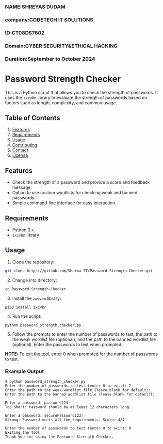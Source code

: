 ### NAME:SHREYAS DUDAM
### company:CODETECH IT SOLUTIONS
### ID:CT08DS7602
### Domain:CYBER SECURITY&ETHICAL HACKING
### Duration:September to October 2024

# Password Strength Checker

This is a Python script that allows you to check the strength of passwords. It uses the `zxcvbn` library to evaluate the strength of passwords based on factors such as length, complexity, and common usage.

## Table of Contents

1. [Features](#features)
2. [Requirements](#requirements)
3. [Usage](#usage)
4. [Contributing](#contributing)
5. [Contact](#contact)
6. [License](#license)

## Features

* Check the strength of a password and provide a score and feedback message.
* Option to use custom wordlists for checking weak and banned passwords.
* Simple command-line interface for easy interaction.

## Requirements

* Python 3.x
* `zxcvbn` library

## Usage

1. Clone the repository:

```sh
git clone https://github.com/Sharma-IT/Password-Strength-Checker.git
```

2. Change into directory:

```sh
cd Password-Strength-Checker
```

3. Install the `zxcvbn` library:

```
pip3 install zxcvbn
```

4. Run the script:

```
python password_strength_checker.py.
```

5. Follow the prompts to enter the number of passwords to test, the path to the weak wordlist file (optional), and the path to the banned wordlist file (optional). Enter the passwords to test when prompted.

**NOTE:** To exit the tool, enter 0 when prompted for the number of passwords to test.

### Example Output

```
$ python password_strength_checker.py
Enter the number of passwords to test (enter 0 to exit): 2
Enter the path to the weak wordlist file (leave blank for default):  
Enter the path to the banned wordlist file (leave blank for default):

Enter a password: password123
Too short: Password should be at least 12 characters long.

Enter a password: securePassword123!
Strong: Password meets all the requirements. Score: 4/4

Enter the number of passwords to test (enter 0 to exit): 0
Exiting the tool.
Thank you for using the Password Strength Checker.
```

